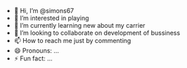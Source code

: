 - 👋 Hi, I’m @simons67
- 👀 I’m interested in playing
- 🌱 I’m currently learning new about my carrier
- 💞️ I’m looking to collaborate on development of bussiness
- 📫 How to reach me just by commenting
- 😄 Pronouns: ...
- ⚡ Fun fact: ...

<!---
simons67/simons67 is a ✨ special ✨ repository because its `README.md` (this file) appears on your GitHub profile.
You can click the Preview link to take a look at your changes.
--->
